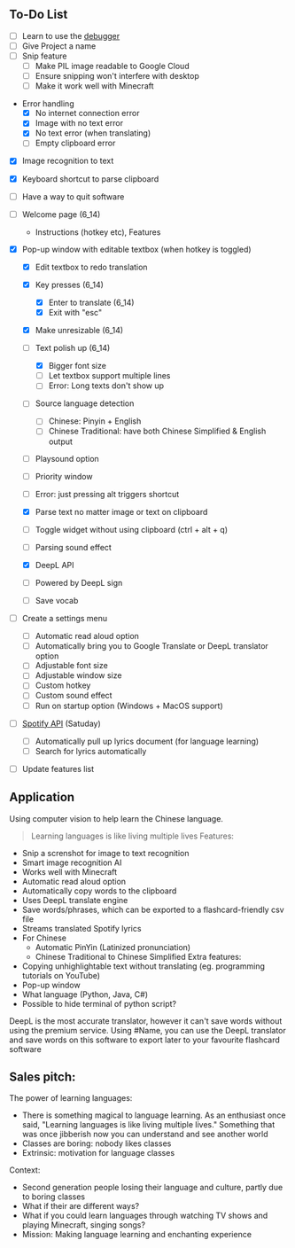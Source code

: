 ## To-Do List
- [ ] Learn to use the [debugger](https://code.visualstudio.com/docs/editor/debugging)
- [ ] Give Project a name
- [ ] Snip feature
    - [ ] Make PIL image readable to Google Cloud
    - [ ] Ensure snipping won't interfere with desktop
    - [ ] Make it work well with Minecraft
- Error handling
    - [x] No internet connection error
    - [x] Image with no text error
    - [x] No text error (when translating)
    - [ ] Empty clipboard error
- [x] Image recognition to text
- [x] Keyboard shortcut to parse clipboard
- [ ] Have a way to quit software


- [ ] Welcome page (6_14)
    - Instructions (hotkey etc), Features
- [x] Pop-up window with editable textbox (when hotkey is toggled)
    - [x] Edit textbox to redo translation
    - [x] Key presses (6_14)
        - [x] Enter to translate (6_14)
        - [x] Exit with "esc"
    - [x] Make unresizable (6_14)
    - [ ] Text polish up (6_14)
        - [x] Bigger font size
        - [ ] Let textbox support multiple lines
        - [ ] Error: Long texts don't show up
    - [ ] Source language detection
        - [ ] Chinese: Pinyin + English
        - [ ] Chinese Traditional: have both Chinese Simplified & English output
    - [ ] Playsound option
    - [ ] Priority window
    - [ ] Error: just pressing alt triggers shortcut

    - [x] Parse text no matter image or text on clipboard
    - [ ] Toggle widget without using clipboard (ctrl + alt + q)
    - [ ] Parsing sound effect
    - [x] DeepL API
    - [ ] Powered by DeepL sign
    - [ ] Save vocab
- [ ] Create a settings menu
    - [ ] Automatic read aloud option
    - [ ] Automatically bring you to Google Translate or DeepL translator option
    - [ ] Adjustable font size
    - [ ] Adjustable window size
    - [ ] Custom hotkey
    - [ ] Custom sound effect
    - [ ] Run on startup option (Windows + MacOS support)
- [ ] [Spotify API](https://youtu.be/c5sWvP9h3s8) (Satuday)
    - [ ] Automatically pull up lyrics document (for language learning)
    - [ ] Search for lyrics automatically
- [ ] Update features list


## Application
Using computer vision to help learn the Chinese language.
> Learning languages is like living multiple lives
Features:
- Snip a screnshot for image to text recognition
- Smart image recognition AI
- Works well with Minecraft
- Automatic read aloud option
- Automatically copy words to the clipboard
- Uses DeepL translate engine
- Save words/phrases, which can be exported to a flashcard-friendly csv file
- Streams translated Spotify lyrics
- For Chinese
    - Automatic PinYin (Latinized pronunciation)
    - Chinese Traditional to Chinese Simplified
Extra features:
- Copying unhighlightable text without translating (eg. programming tutorials on YouTube)
- Pop-up window
- What language (Python, Java, C#)
- Possible to hide terminal of python script?

DeepL is the most accurate translator, however it can't save words without using the premium service. Using #Name, you can use the DeepL translator and save words on this software to export later to your favourite flashcard software


## Sales pitch:
The power of learning languages:
- There is something magical to language learning. As an enthusiast once said, "Learning languages is like living multiple lives." Something that was once jibberish now you
can understand and see another world
- Classes are boring: nobody likes classes
- Extrinsic: motivation for language classes

Context:
- Second generation people losing their language and culture, partly due to boring classes
- What if their are different ways?
- What if you could learn languages through watching TV shows and playing Minecraft, singing songs?
- Mission: Making language learning and enchanting experience
